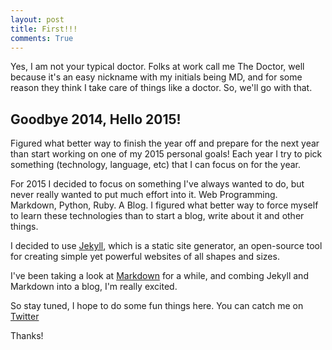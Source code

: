 ```yaml
---
layout: post
title: First!!!
comments: True
---
```


Yes, I am not your typical doctor.  Folks at work call me The Doctor, well because it's an easy nickname with my initials being MD, and for some reason they think I take care of things like a doctor.  So, we'll go with that.

## Goodbye 2014, Hello 2015!
Figured what better way to finish the year off and prepare for the next year than start working on one of my 2015 personal goals!  Each year I try to pick something (technology, language, etc) that I can focus on for the year.  

For 2015 I decided to focus on something I've always wanted to do, but never really wanted to put much effort into it.  Web Programming.  Markdown, Python, Ruby. A Blog.  I figured what better way to force myself to learn these technologies than to start a blog, write about it and other things.  

I decided to use [Jekyll](http://jekyllrb.com), which is a static site generator, an open-source tool for creating simple yet powerful websites of all shapes and sizes.

I've been taking a look at [Markdown](http://daringfireball.net/projects/markdown/) for a while, and combing Jekyll and Markdown into a  blog, I'm really excited.

So stay tuned, I hope to do some fun things here.  You can catch me on [Twitter](https://twitter.com/mikedent13)

Thanks!
